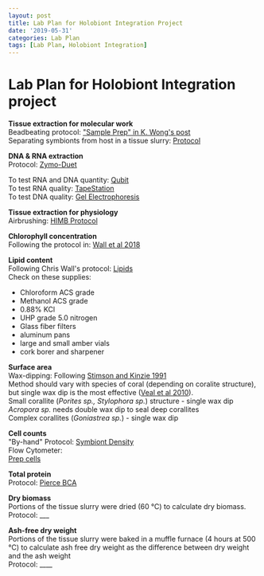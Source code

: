 ```yaml
---
layout: post
title: Lab Plan for Holobiont Integration Project
date: '2019-05-31'
categories: Lab Plan
tags: [Lab Plan, Holobiont Integration]
---
```


# Lab Plan for Holobiont Integration project

**Tissue extraction for molecular work**  
Beadbeating protocol: ["Sample Prep" in K. Wong's post](https://kevinhwong1.github.io/KevinHWong_Notebook/Zymo-DNA-RNA-Extraction-Protocol/)  
Separating symbionts from host in a tissue slurry: [Protocol](https://kevinhwong1.github.io/KevinHWong_Notebook/Adult-coral-Homogenate-prep-and-symbiont-separation/)

**DNA & RNA extraction**  
Protocol: [Zymo-Duet](https://kevinhwong1.github.io/KevinHWong_Notebook/Zymo-DNA-RNA-Extraction-Protocol/)

To test RNA and DNA quantity: [Qubit](https://meschedl.github.io/MESPutnam_Open_Lab_Notebook/Qubit-Protocol/)  
To test RNA quality: [TapeStation](https://meschedl.github.io/MESPutnam_Open_Lab_Notebook/RNA-TapeStation-Protocol/)  
To test DNA quality: [Gel Electrophoresis](https://meschedl.github.io/MESPutnam_Open_Lab_Notebook/Gel-Protocol/)

**Tissue extraction for physiology**  
Airbrushing: [HIMB Protocol](https://github.com/emmastrand/HIMB_Bleaching_2018/blob/master/Protocols/Airbrushing_HIMB%20Protocol.md)

**Chlorophyll concentration**  
Following the protocol in: [Wall et al 2018](https://par.nsf.gov/servlets/purl/10056422)

**Lipid content**  
Following Chris Wall's protocol: [Lipids](https://github.com/emmastrand/EmmaStrand_Notebook/blob/master/protocols/Lipid_funnel%20protocol.pdf)  
Check on these supplies:
- Chloroform ACS grade
- Methanol ACS grade
- 0.88% KCl
- UHP grade 5.0 nitrogen
- Glass fiber filters
- aluminum pans
- large and small amber vials
- cork borer and sharpener

**Surface area**  
Wax-dipping: Following [Stimson and Kinzie 1991](http://www2.hawaii.edu/~kinzie/documents/CV%20&%20pubs/stimson001.pdf)  
Method should vary with species of coral (depending on coralite structure), but single wax dip is the most effective ([Veal et al 2010](https://link.springer.com/content/pdf/10.1007%2Fs00338-010-0647-9.pdf)).  
Small corallite (*Porites sp., Stylophora sp.*) structure - single wax dip   
*Acropora sp.* needs double wax dip to seal deep corallites  
Complex corallites (*Goniastrea sp.*) - single wax dip

**Cell counts**  
"By-hand" Protocol: [Symbiont Density](https://kevinhwong1.github.io/KevinHWong_Notebook/Symbiodinium-Density-Analysis-Protocol/)  
Flow Cytometer:  
[Prep cells](https://www.thermofisher.com/us/en/home/references/protocols/cell-and-tissue-analysis/protocols/cell-preparation-flow-cytometery.html#protocol-a)  


**Total protein**  
Protocol: [Pierce BCA](https://kevinhwong1.github.io/KevinHWong_Notebook/Total-Protein-Extraction-Protocol/)

**Dry biomass**  
Portions of the tissue slurry were dried (60 °C) to calculate dry biomass.  
Protocol: ___

**Ash-free dry weight**  
Portions of the tissue slurry were baked in a muffle furnace (4 hours at 500 °C) to calculate ash free dry weight as the difference between dry weight and the ash weight  
Protocol: ____
